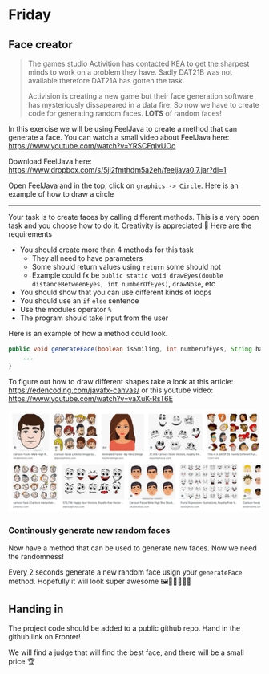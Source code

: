 # Friday



## Face creator

>  The games studio Activition has contacted KEA to get the sharpest minds to work on a problem they have. Sadly DAT21B was not available therefore DAT21A has gotten the task. 
>
> Activision is creating a new game but their face generation software has mysteriously dissapeared in a data fire. So now we have to create code for generating random faces. **LOTS** of random faces!



In this exercise we will be using FeelJava to create a method that can generate a face. You can watch a small video about FeelJava here: https://www.youtube.com/watch?v=YRSCFqIvUOo

Download FeelJava here: https://www.dropbox.com/s/5ji2fmthdm5a2eh/feeljava0.7.jar?dl=1

Open FeelJava and in the top, click on `graphics -> Circle`. Here is an example of how to draw a circle

---

Your task is to create faces by calling different methods. This is a very open task and you choose how to do it. Creativity is appreciated 🤩 Here are the requirements

- You should create more than 4 methods for this task
  - They all need to have parameters
  - Some should return values using `return` some should not
  - Example could fx be `public static void drawEyes(double distanceBetweenEyes, int numberOfEyes)`, `drawNose`, etc
- You should show that you can use different kinds of loops
- You should use an `if` `else` sentence
- Use the modules operator `%`
- The program should take input from the user



Here is an example of how a method could look. 

```java
public void generateFace(boolean isSmiling, int numberOfEyes, String hairColor) {
   	...
}
```

To figure out how to draw different shapes take a look at this article: https://edencoding.com/javafx-canvas/ or this youtube video: https://www.youtube.com/watch?v=vaXuK-RsT6E



![Faces](../../assets/faces.png)



### Continously generate new random faces

Now have a method that can be used to generate new faces. Now we need the randomness!

Every 2 seconds generate a new random face usign your `generateFace` method. Hopefully it will look super awesome 🖼👩‍🎨👨🏼‍🎨



## Handing in

The project code should be added to a public github repo. Hand in the github link on Fronter!

We will find a judge that will find the best face, and there will be a small price 🏆

